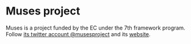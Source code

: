 Muses project
=====

Muses is a project funded by the EC under the 7th framework program. Follow [its twitter account @musesproject](http://twitter.com/musesproject) and its [website](http://musesproject.eu).

